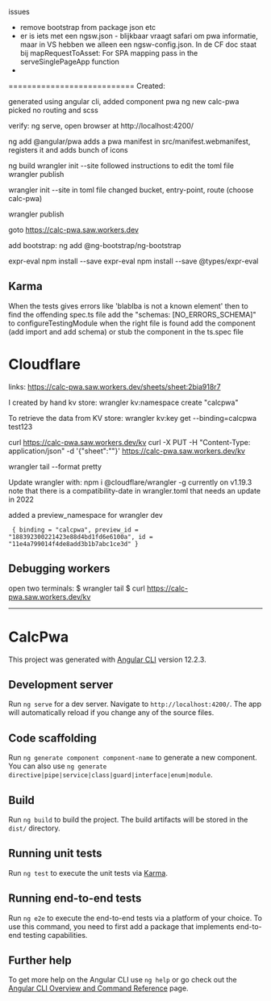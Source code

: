 issues
- remove bootstrap from package json etc
- er is iets met een ngsw.json - blijkbaar vraagt safari om pwa informatie, maar in VS hebben we alleen een ngsw-config.json. In de CF doc staat bij mapRequestToAsset: For SPA mapping pass in the serveSinglePageApp function
-


===========================
Created:

generated using angular cli, added component pwa
ng new calc-pwa
  picked no routing and scss

verify: ng serve, open browser at http://localhost:4200/

ng add @angular/pwa
  adds a pwa manifest in src/manifest.webmanifest, registers it and adds bunch of icons

ng build
wrangler init --site
  followed instructions to edit the toml file
wrangler publish  


wrangler init --site
  in toml file changed bucket, entry-point, route (choose calc-pwa)

wrangler publish  

goto https://calc-pwa.saw.workers.dev

add bootstrap: 
  ng add @ng-bootstrap/ng-bootstrap


expr-eval
  npm install --save expr-eval
  npm install --save @types/expr-eval
  

Karma
-----
When the tests gives errors like 'blablba is not a known element' then
to find the offending spec.ts file add the "schemas: [NO_ERRORS_SCHEMA]" to configureTestingModule
when the right file is found add the component (add import and add schema) or stub the component in the ts.spec file


Cloudflare
============

links: 
https://calc-pwa.saw.workers.dev/sheets/sheet:2bia918r7

I created by hand kv store: wrangler kv:namespace create "calcpwa"

To retrieve the data from KV store:
wrangler kv:key get --binding=calcpwa test123

curl https://calc-pwa.saw.workers.dev/kv
curl -X PUT -H "Content-Type: application/json" -d '{"sheet":""}' https://calc-pwa.saw.workers.dev/kv

wrangler tail --format pretty

Update wrangler with: npm i @cloudflare/wrangler -g
currently on v1.19.3
note that there is a compatibility-date in wrangler.toml that needs an update in 2022

added a preview_namespace for wrangler dev

	 { binding = "calcpwa", preview_id = "188392300221423e88d4bd1fd6e6100a", id = "11e4a799014f4de8add3b1b7abc1ce3d" }


Debugging workers
-----------------
open two terminals:
$ wrangler tail
$ curl https://calc-pwa.saw.workers.dev/kv





------

# CalcPwa

This project was generated with [Angular CLI](https://github.com/angular/angular-cli) version 12.2.3.

## Development server

Run `ng serve` for a dev server. Navigate to `http://localhost:4200/`. The app will automatically reload if you change any of the source files.

## Code scaffolding

Run `ng generate component component-name` to generate a new component. You can also use `ng generate directive|pipe|service|class|guard|interface|enum|module`.

## Build

Run `ng build` to build the project. The build artifacts will be stored in the `dist/` directory.

## Running unit tests

Run `ng test` to execute the unit tests via [Karma](https://karma-runner.github.io).

## Running end-to-end tests

Run `ng e2e` to execute the end-to-end tests via a platform of your choice. To use this command, you need to first add a package that implements end-to-end testing capabilities.

## Further help

To get more help on the Angular CLI use `ng help` or go check out the [Angular CLI Overview and Command Reference](https://angular.io/cli) page.
